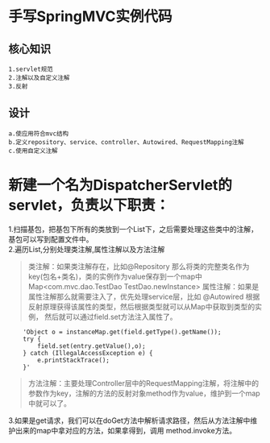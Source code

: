 手写SpringMVC实例代码
====================================
核心知识
-----------------------------
    1.servlet规范
    2.注解以及自定义注解
    3.反射


设计
--------------------------------------
    a.使应用符合mvc结构
    b.定义repository、service、controller、Autowired、RequestMapping注解
    c.使用自定义注解
# 新建一个名为DispatcherServlet的servlet，负责以下职责：
1.扫描基包，把基包下所有的类放到一个List下，之后需要处理这些类中的注解，基包可以写到配置文件中。<br/>
2.遍历List,分别处理类注解,属性注解以及方法注解<br/>
>类注解：如果类注解存在，比如@Repository 那么将类的完整类名作为key(包名+类名)，类的实例作为value保存到一个map中
                Map<com.mvc.dao.TestDao TestDao.newInstance>
        属性注解：如果是属性注解那么就需要注入了，优先处理service层，比如 @Autowired 根据反射原理获得该属性的类型，然后根据类型就可以从Map中获取到类型的实例，
                  然后就可以通过field.set方法注入属性了。

        'Object o = instanceMap.get(field.getType().getName());
        try {
            field.set(entry.getValue(),o);
        } catch (IllegalAccessException e) {
            e.printStackTrace();
        }'

>方法注解：主要处理Controller层中的RequestMapping注解，将注解中的参数作为key，注解的方法的反射对象method作为value，维护到一个map中就可以了。

3.如果是get请求，我们可以在doGet方法中解析请求路径，然后从方法注解中维护出来的map中拿对应的方法，如果拿得到，调用 method.invoke方法。

